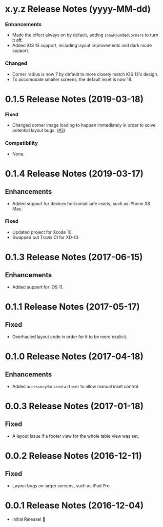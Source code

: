 x.y.z Release Notes (yyyy-MM-dd)
=============================================================

### Enhancements

* Made the effect always on by default, adding `showRoundedCorners` to turn it off.
* Added iOS 13 support, including layout improvements and dark mode support.

### Changed

* Corner radius is now 7 by default to more closely match iOS 13's design.
* To accomodate smaller screens, the default inset is now 18.

0.1.5 Release Notes (2019-03-18)
=============================================================

### Fixed
* Changed corner image loading to happen immediately in order to solve potential layout bugs. ([#3](https://github.com/TimOliver/TORoundedTableView/issues/3))

### Compatibility
* None.

0.1.4 Release Notes (2019-03-17)
=============================================================

## Enhancements
* Added support for devices horizontal safe insets, such as iPhone XS Max.

### Fixed
* Updated project for Xcode 10.
* Swapped out Travis CI for XD-CI.

0.1.3 Release Notes (2017-06-15)
=============================================================

## Enhancements
* Added support for iOS 11.

0.1.1 Release Notes (2017-05-17)
=============================================================

## Fixed
* Overhauled layout code in order for it to be more explicit.

0.1.0 Release Notes (2017-04-18)
=============================================================

## Enhancements
* Added `accessoryHorizontalInset` to allow manual inset control.

0.0.3 Release Notes (2017-01-18)
=============================================================

## Fixed
* A layout issue if a footer view for the whole table view was set.

0.0.2 Release Notes (2016-12-11)
=============================================================

## Fixed
* Layout bugs on larger screens, such as iPad Pro.

0.0.1 Release Notes (2016-12-04)
=============================================================

* Initial Release! 🎉
